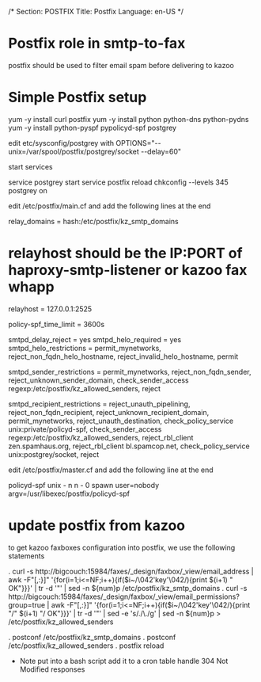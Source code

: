 /*
Section: POSTFIX
Title: Postfix
Language: en-US
*/

# Postfix role in smtp-to-fax
postfix should be used to filter email spam before delivering to kazoo

# Simple Postfix setup
yum -y install curl postfix
yum -y install python python-dns python-pydns
yum -y install python-pyspf pypolicyd-spf postgrey


edit etc/sysconfig/postgrey with
OPTIONS="--unix=/var/spool/postfix/postgrey/socket --delay=60"

start services

service postgrey start
service postfix reload
chkconfig --levels 345 postgrey on 


edit /etc/postfix/main.cf and add the following lines at the end

relay_domains = hash:/etc/postfix/kz_smtp_domains
# relayhost should be the IP:PORT of haproxy-smtp-listener or kazoo fax whapp 
relayhost = 127.0.0.1:2525
 
policy-spf_time_limit = 3600s

smtpd_delay_reject = yes
smtpd_helo_required = yes
smtpd_helo_restrictions =
    permit_mynetworks,
    reject_non_fqdn_helo_hostname,
    reject_invalid_helo_hostname,
    permit

smtpd_sender_restrictions =
    permit_mynetworks,
    reject_non_fqdn_sender,
    reject_unknown_sender_domain,
     check_sender_access regexp:/etc/postfix/kz_allowed_senders,
    reject

smtpd_recipient_restrictions =
   reject_unauth_pipelining,
   reject_non_fqdn_recipient,
   reject_unknown_recipient_domain,
   permit_mynetworks,
   reject_unauth_destination,
   check_policy_service unix:private/policyd-spf,
   check_sender_access regexp:/etc/postfix/kz_allowed_senders,
   reject_rbl_client zen.spamhaus.org,
   reject_rbl_client bl.spamcop.net,
   check_policy_service unix:postgrey/socket,
   reject


edit /etc/postfix/master.cf and add the following line at the end 

policyd-spf  unix  -       n       n       -       0       spawn
   user=nobody argv=/usr/libexec/postfix/policyd-spf

# update postfix from kazoo
to get kazoo faxboxes configuration into postfix, we use the following statements
 
. curl -s http://bigcouch:15984/faxes/_design/faxbox/_view/email_address | awk -F"[,:}]" '{for(i=1;i<=NF;i++){if($i~/\042'key'\042/){print $(i+1) " OK"}}}' | tr -d '"' | sed -n ${num}p /etc/postfix/kz_smtp_domains
. curl -s http://bigcouch:15984/faxes/_design/faxbox/_view/email_permissions?group=true | awk -F"[,:}]" '{for(i=1;i<=NF;i++){if($i~/\042'key'\042/){print "/" $(i+1) "/ OK"}}}' | tr -d '"' | sed -e 's/\./\\\./g' | sed -n ${num}p > /etc/postfix/kz_allowed_senders

. postconf /etc/postfix/kz_smtp_domains
. postconf /etc/postfix/kz_allowed_senders
. postfix reload

* Note
put into a bash script
add it to a cron table
handle 304 Not Modified responses





